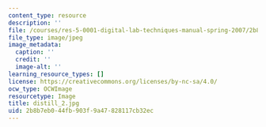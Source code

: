```yaml
---
content_type: resource
description: ''
file: /courses/res-5-0001-digital-lab-techniques-manual-spring-2007/2b8b7eb044fb903f9a47828117cb32ec_distill_2.jpg
file_type: image/jpeg
image_metadata:
  caption: ''
  credit: ''
  image-alt: ''
learning_resource_types: []
license: https://creativecommons.org/licenses/by-nc-sa/4.0/
ocw_type: OCWImage
resourcetype: Image
title: distill_2.jpg
uid: 2b8b7eb0-44fb-903f-9a47-828117cb32ec
---
```

